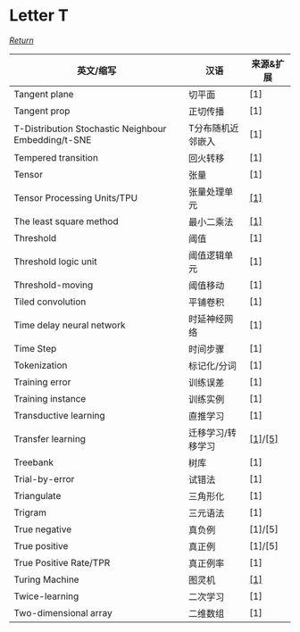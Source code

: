 # Letter T
[*Return*](https://github.com/SyncedAI00/Artificial-Intelligence-Terminology/blob/master/README.md)

英文/缩写|汉语|来源&扩展
---|---|---
Tangent plane|切平面|[1]
Tangent prop|正切传播|[1]
T-Distribution Stochastic Neighbour Embedding/t-SNE|T分布随机近邻嵌入|[1]
Tempered transition|回火转移|[1]
Tensor|张量|[1]
Tensor Processing Units/TPU|张量处理单元|[[1]](https://www.jiqizhixin.com/articles/2018-01-05-3)
The least square method|最小二乘法|[[1]](https://www.jiqizhixin.com/articles/2017-09-24-5)
Threshold|阈值|[1]
Threshold logic unit|阈值逻辑单元|[1]
Threshold-moving|阈值移动|[1]
Tiled convolution|平铺卷积|[1]
Time delay neural network|时延神经网络|[1]
Time Step|时间步骤|[1]
Tokenization|标记化/分词|[1]
Training error|训练误差|[1]
Training instance|训练实例|[1]
Transductive learning|直推学习|[1]
Transfer learning|迁移学习/转移学习|[[1]](https://www.jiqizhixin.com/articles/2018-01-04-7)/[[5]](https://developers.google.cn/machine-learning/glossary/?hl=zh-CN)
Treebank|树库|[1]
Trial-by-error|试错法|[1]
Triangulate|三角形化|[1]
Trigram|三元语法|[1]
True negative|真负例|[1]/[5]
True positive|真正例|[1]/[5]
True Positive Rate/TPR|真正例率|[1]
Turing Machine|图灵机|[[1]](https://www.jiqizhixin.com/articles/2017-04-11-7)
Twice-learning|二次学习|[1]
Two-dimensional array|二维数组|[1]
